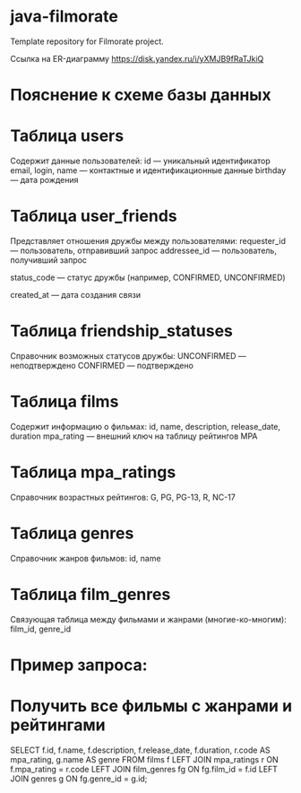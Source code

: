 # java-filmorate
Template repository for Filmorate project.

Ссылка на ER-диаграмму
https://disk.yandex.ru/i/yXMJB9fRaTJkiQ

Пояснение к схеме базы данных
=

Таблица users
=
Содержит данные пользователей:
id — уникальный идентификатор
email, login, name — контактные и идентификационные данные
birthday — дата рождения

Таблица user_friends
=
Представляет отношения дружбы между пользователями:
requester_id — пользователь, отправивший запрос
addressee_id — пользователь, получивший запрос

status_code — статус дружбы (например, CONFIRMED, UNCONFIRMED)

created_at — дата создания связи

Таблица friendship_statuses
=
Справочник возможных статусов дружбы:
UNCONFIRMED — неподтверждено
CONFIRMED — подтверждено

Таблица films
=
Содержит информацию о фильмах:
id, name, description, release_date, duration
mpa_rating — внешний ключ на таблицу рейтингов MPA

Таблица mpa_ratings
=
Справочник возрастных рейтингов:
G, PG, PG-13, R, NC-17

Таблица genres
=
Справочник жанров фильмов:
id, name

Таблица film_genres
=
Связующая таблица между фильмами и жанрами (многие-ко-многим):
film_id, genre_id

Пример запроса: 
=
Получить все фильмы с жанрами и рейтингами
=
SELECT f.id, f.name, f.description, f.release_date, f.duration,
       r.code AS mpa_rating,
       g.name AS genre
FROM films f
LEFT JOIN mpa_ratings r ON f.mpa_rating = r.code
LEFT JOIN film_genres fg ON fg.film_id = f.id
LEFT JOIN genres g ON fg.genre_id = g.id;
